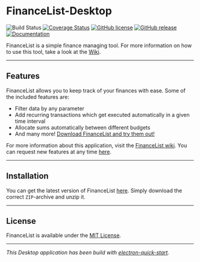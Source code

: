 # FinanceList-Desktop

![Build Status](https://travis-ci.com/Malte311/FinanceList-Desktop.svg?branch=master)
[![Coverage Status](https://coveralls.io/repos/github/Malte311/FinanceList-Desktop/badge.svg?branch=refactor)](https://coveralls.io/github/Malte311/FinanceList-Desktop?branch=refactor)
[![GitHub license](https://img.shields.io/github/license/Malte311/FinanceList-Desktop)](https://github.com/Malte311/FinanceList-Desktop/blob/master/LICENSE)
[![GitHub release](https://img.shields.io/github/v/release/Malte311/FinanceList-Desktop)](https://github.com/Malte311/FinanceList-Desktop/releases)
[![Documentation](https://img.shields.io/badge/-documentation-orange)](https://malte311.github.io/FinanceList-Desktop/)

FinanceList is a simple finance managing tool. For more information on how to use this tool, take a look at the [Wiki](https://github.com/Malte311/FinanceList-Desktop/wiki).
***
## Features
FinanceList allows you to keep track of your finances with ease. Some of the included features are:

- Filter data by any parameter
- Add recurring transactions which get executed automatically in a given time interval
- Allocate sums automatically between different budgets
- And many more! [Download FinanceList and try them out!](https://github.com/Malte311/FinanceList-Desktop/releases)

For more information about this application, visit the [FinanceList wiki](https://github.com/Malte311/FinanceList-Desktop/wiki).
You can request new features at any time [here](https://github.com/Malte311/FinanceList-Desktop/issues/new/choose).

***
## Installation

You can get the latest version of FinanceList [here](https://github.com/Malte311/FinanceList-Desktop/releases). Simply download the correct `ZIP`-archive and unzip it.

***
## License
FinanceList is available under the [MIT License](https://github.com/Malte311/FinanceList-Desktop/blob/master/LICENSE).

***
*This Desktop application has been build with [electron-quick-start](https://github.com/electron/electron-quick-start).*
